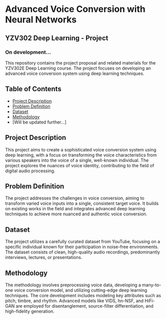 # Advanced Voice Conversion with Neural Networks

## YZV302 Deep Learning - Project

### On development...

This repository contains the project proposal and related materials for the YZV302E Deep Learning course. The project focuses on developing an advanced voice conversion system using deep learning techniques.

## Table of Contents
- [Project Description](#project-description)
- [Problem Definition](#problem-definition)
- [Dataset](#dataset)
- [Methodology](#methodology)
- [Will be updated further...]
## Project Description

This project aims to create a sophisticated voice conversion system using deep learning, with a focus on transforming the voice characteristics from various speakers into the voice of a single, well-known individual. The project explores the nuances of voice identity, contributing to the field of digital audio processing.

## Problem Definition

The project addresses the challenges in voice conversion, aiming to transform varied voice inputs into a single, consistent target voice. It builds on existing works in the field and integrates advanced deep learning techniques to achieve more nuanced and authentic voice conversion.

## Dataset

The project utilizes a carefully curated dataset from YouTube, focusing on a specific individual known for their participation in noise-free environments. The dataset consists of clean, high-quality audio recordings, predominantly interviews, lectures, or presentations.

## Methodology

The methodology involves preprocessing voice data, developing a many-to-one voice conversion model, and utilizing cutting-edge deep learning techniques. The core development includes modeling key attributes such as pitch, timbre, and rhythm. Advanced models like VIDS, hn-NSF, and HiFi-GAN are employed for disentanglement, source-filter differentiation, and high-fidelity generation.

